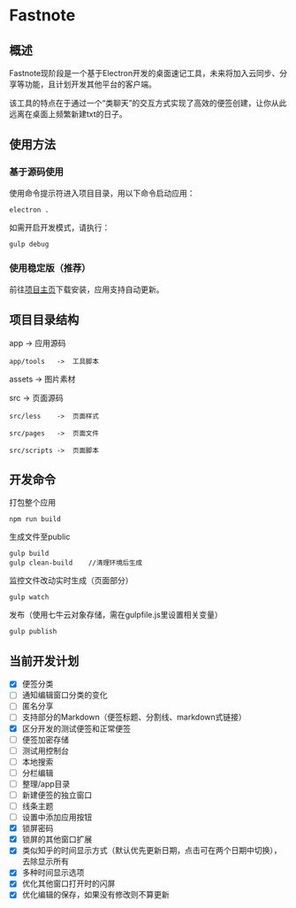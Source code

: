 # Fastnote

## 概述

Fastnote现阶段是一个基于Electron开发的桌面速记工具，未来将加入云同步、分享等功能，且计划开发其他平台的客户端。

该工具的特点在于通过一个“类聊天”的交互方式实现了高效的便签创建，让你从此远离在桌面上频繁新建txt的日子。

## 使用方法

### 基于源码使用

使用命令提示符进入项目目录，用以下命令启动应用：

```
electron .
```

如需开启开发模式，请执行：

```javascript
gulp debug
```

### 使用稳定版（推荐）

前往[项目主页](https://note.pwp.app)下载安装，应用支持自动更新。

## 项目目录结构

app     ->  应用源码

    app/tools   ->  工具脚本

assets  ->  图片素材

src     ->  页面源码

    src/less    ->  页面样式

    src/pages   ->  页面文件
    
    src/scripts ->  页面脚本

## 开发命令

打包整个应用

```
npm run build
```

生成文件至public

```
gulp build
gulp clean-build    //清理环境后生成
```

监控文件改动实时生成（页面部分）

```
gulp watch
```

发布（使用七牛云对象存储，需在gulpfile.js里设置相关变量）
```
gulp publish
```

## 当前开发计划

- [x] 便签分类
- [ ] 通知编辑窗口分类的变化
- [ ] 匿名分享
- [ ] 支持部分的Markdown（便签标题、分割线、markdown式链接）
- [x] 区分开发的测试便签和正常便签
- [ ] 便签加密存储
- [ ] 测试用控制台
- [ ] 本地搜索
- [ ] 分栏编辑
- [ ] 整理/app目录
- [ ] 新建便签的独立窗口
- [ ] 线条主题
- [ ] 设置中添加应用按钮
- [x] 锁屏密码
- [x] 锁屏的其他窗口扩展
- [x] 类似知乎的时间显示方式（默认优先更新日期，点击可在两个日期中切换），去除显示所有
- [x] 多种时间显示选项
- [x] 优化其他窗口打开时的闪屏
- [x] 优化编辑的保存，如果没有修改则不算更新